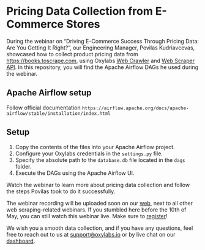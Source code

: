 # Pricing Data Collection from E-Commerce Stores

During the webinar on “Driving E-Commerce Success Through Pricing Data: Are You Getting It Right?”, our Engineering Manager, Povilas Kudriavcevas, showcased how to collect product pricing data from https://books.toscrape.com, using Oxylabs [<u>Web Crawler</u>](https://oxylabs.io/features/web-crawler) and [<u>Web Scraper API</u>](https://oxylabs.io/products/scraper-api/web). In this repository, you will find the Apache Airflow DAGs he used during the webinar. 

## Apache Airflow setup
Follow official documentation `https://airflow.apache.org/docs/apache-airflow/stable/installation/index.html`

## Setup
1. Copy the contents of the files into your Apache Airflow project.
2. Configure your Oxylabs credentials in the `settings.py` file.
3. Specify the absolute path to the `database.db` file located in the `dags` folder.
4. Execute the DAGs using the Apache Airflow UI.

Watch the webinar to learn more about pricing data collection and follow the steps Povilas took to do it successfully. 

The webinar recording will be uploaded soon on our [<u>web</u>](https://oxylabs.io/resources/webinars), next to all other web scraping-related webinars. If you stumbled here before the 10th of May, you can still watch this webinar live. Make sure to [<u>register</u>](https://www.bigmarker.com/oxylabs/Driving-E-Commerce-Success-Through-Pricing-Data-Are-You-Getting-It-Right?)!

We wish you a smooth data collection, and if you have any questions, feel free to reach out to us at support@oxylabs.io or by live chat on our [<u>dashboard</u>](https://dashboard.oxylabs.io/en/registration). 
